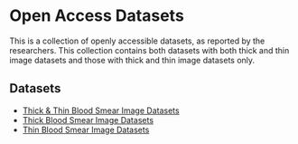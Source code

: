 # Open Access Datasets

This is a collection of openly accessible datasets, as reported by the researchers. This collection contains both datasets with both thick and thin image datasets and those with thick and thin image datasets only.


## Datasets
- [Thick & Thin Blood Smear Image Datasets](Open_Access/Thick&Thin-OA.md)
- [Thick Blood Smear Image Datasets](Open_Access/Thick-OA.md)
- [Thin Blood Smear Image Datasets](Open_Access/Thin-OA.md)

